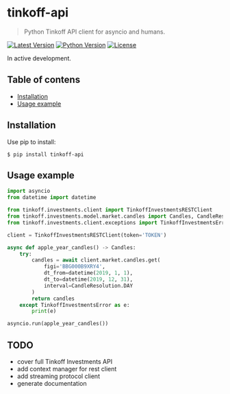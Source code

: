 # tinkoff-api

> Python Tinkoff API client for asyncio and humans.

[![Latest Version](https://img.shields.io/pypi/v/tinkoff-api.svg)](https://pypi.python.org/pypi/tinkoff-api)
[![Python Version](https://img.shields.io/pypi/pyversions/tinkoff-api.svg)](https://pypi.python.org/pypi/tinkoff-api)
[![License](https://img.shields.io/badge/License-Apache%202.0-blue.svg)](https://opensource.org/licenses/Apache-2.0)


In active development.

Table of contens
--------------------------------------------------------------------------------
* [Installation](#installation)
* [Usage example](#usage-example)

Installation
--------------------------------------------------------------------------------

Use pip to install:
```shell
$ pip install tinkoff-api
```

Usage example
--------------------------------------------------------------------------------

```python
import asyncio
from datetime import datetime

from tinkoff.investments.client import TinkoffInvestmentsRESTClient
from tinkoff.investments.model.market.candles import Candles, CandleResolution
from tinkoff.investments.client.exceptions import TinkoffInvestmentsError

client = TinkoffInvestmentsRESTClient(token='TOKEN')

async def apple_year_candles() -> Candles:
    try:
        candles = await client.market.candles.get(
            figi='BBG000B9XRY4',
            dt_from=datetime(2019, 1, 1),
            dt_to=datetime(2019, 12, 31),
            interval=CandleResolution.DAY
        )
        return candles
    except TinkoffInvestmentsError as e:
        print(e)

asyncio.run(apple_year_candles())
```

TODO
--------------------------------------------------------------------------------

* cover full Tinkoff Investments API
* add context manager for rest client
* add streaming protocol client
* generate documentation
